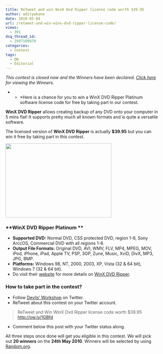 ```yaml
---
title: ReTweet and win WinX Dvd Ripper license code worth $39.95
author: adityakane
date: 2010-05-04
url: /retweet-and-win-winx-dvd-ripper-license-code/
views:
  - 391
dsq_thread_id:
  - 2947109979
categories:
  - Contest
tags:
  - DW
  - Editorial
---
```

*This contest is closed now and the Winners have been declared. [Click here][1] for viewing the Winners.*

* * *Here is a chance for you to win a WinX DVD Ripper Platinum software license code for free by taking part in our contest. 

**WinX DVD Ripper** allows creating backup of any DVD onto your computer in 5 mins flat! It supports pretty much all known formats and is quite a versatile software.</p> 

The licensed version of **WinX DVD Ripper** is actually **$39.95** but you can win it free by taking part in this contest.

<a rel="attachment wp-att-24486" href="http://devilsworkshop.org/retweet-and-win-winx-dvd-ripper-license-code/winx_dvd/"><img class="aligncenter size-full wp-image-24486" title="WinX_DVD" src="http://cdn.devilsworkshop.org/files/2010/05/WinX_DVD.png" alt="" width="350" height="244" /></a>

### **WinX DVD Ripper Platinum **

  * **Supported DVD:** Normal DVD, CSS protected DVD, region 1-6, Sony ArccOS, Commercial DVD with all regions 1-6.
  * **Output File Formats:** Original DVD, AVI, WMV, FLV, MP4, MPEG, MOV, iPod, iPhone, iPad, Apple TV, PSP, 3GP, Zune, Music, XviD, DivX, MP3, JPG, BMP.
  * **Platforms:** Windows 98, NT, 2000, 2003, XP, Vista (32 & 64 bit), Windows 7 (32 & 64 bit).
  * Do visit their <a href="http://www.winxdvd.com/dvd-ripper-platinum/" onclick="_gaq.push(['_trackEvent', 'outbound-article', 'http://www.winxdvd.com/dvd-ripper-platinum/', 'website']);" >website</a> for more details on <a href="http://www.winxdvd.com/dvd-ripper-platinum/" onclick="_gaq.push(['_trackEvent', 'outbound-article', 'http://www.winxdvd.com/dvd-ripper-platinum/', 'WinX DVD Ripper']);" >WinX DVD Ripper</a>.

### **How to take part in the contest?**

  * Follow <a href="http://twitter.com/devils_workshop" onclick="_gaq.push(['_trackEvent', 'outbound-article', 'http://twitter.com/devils_workshop', 'Devils’ Workshop']);" >Devils’ Workshop</a> on Twitter.
  * ReTweet about this contest on your Twitter account.

> ReTweet and Win WinX Dvd Ripper license code worth $39.95 <a href="http://ow.ly/1GBfd" onclick="_gaq.push(['_trackEvent', 'outbound-article', 'http://ow.ly/1GBfd', 'http://ow.ly/1GBfd']);" >http://ow.ly/1GBfd</a>

  * Comment below this post with your Twitter status along.

All three steps once done will get you eligible in this contest. We will pick out **20 winners** on the **24th May 2010**. Winners will be selected by using <a href="http://www.random.org" onclick="_gaq.push(['_trackEvent', 'outbound-article', 'http://www.random.org', 'Random.org']);" >Random.org</a>.

 [1]: http://devilsworkshop.org/winners-of-winx-dvd-ripper-license-contest/
